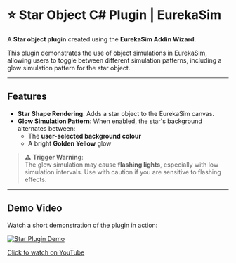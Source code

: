 # ⭐ Star Object C# Plugin | EurekaSim

A **Star object plugin** created using the **EurekaSim Addin Wizard**.

This plugin demonstrates the use of object simulations in EurekaSim, allowing users to toggle between different simulation patterns, including a glow simulation pattern for the star object.

---

## Features

- **Star Shape Rendering**: Adds a star object to the EurekaSim canvas.
- **Glow Simulation Pattern**: When enabled, the star's background alternates between:
  - The **user-selected background colour**
  - A bright **Golden Yellow** glow

> ⚠ **Trigger Warning**:  
> The glow simulation may cause **flashing lights**, especially with low simulation intervals. Use with caution if you are sensitive to flashing effects.

---

## Demo Video

Watch a short demonstration of the plugin in action:

[![Star Plugin Demo](https://img.youtube.com/vi/dPKrv1GpCW0/0.jpg)](https://youtu.be/dPKrv1GpCW0)

[Click to watch on YouTube](https://youtu.be/dPKrv1GpCW0)

